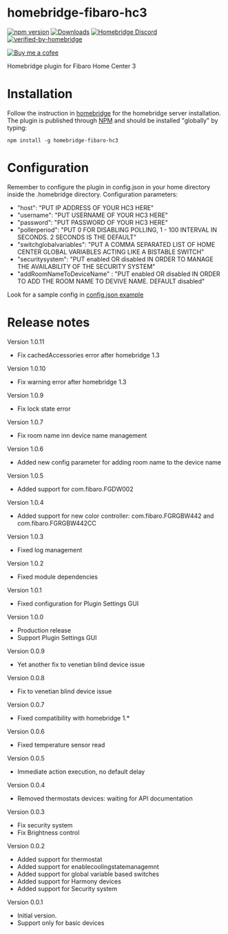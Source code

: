 # homebridge-fibaro-hc3
[![npm version](https://badge.fury.io/js/homebridge-fibaro-hc3.svg)](https://badge.fury.io/js/homebridge-fibaro-hc3)
[![Downloads](https://img.shields.io/npm/dt/homebridge-fibaro-hc3)](https://www.npmjs.com/package/homebridge-fibaro-hc3)
[![Homebridge Discord](https://img.shields.io/discord/432663330281226270?color=728ED5&logo=discord&label=discord)](https://discord.gg/38Dpux)
[![verified-by-homebridge](https://badgen.net/badge/homebridge/verified/purple)](https://github.com/homebridge/homebridge/wiki/Verified-Plugins)

[![Buy me a cofee](https://cdn.buymeacoffee.com/buttons/default-orange.png)](https://www.buymeacoffee.com/ilcato)

Homebridge plugin for Fibaro Home Center 3

# Installation
Follow the instruction in [homebridge](https://www.npmjs.com/package/homebridge) for the homebridge server installation.
The plugin is published through [NPM](https://www.npmjs.com/package/homebridge-fibaro-hc3) and should be installed "globally" by typing:

    npm install -g homebridge-fibaro-hc3
    
# Configuration
Remember to configure the plugin in config.json in your home directory inside the .homebridge directory. Configuration parameters:
+ "host": "PUT IP ADDRESS OF YOUR HC3 HERE"
+ "username": "PUT USERNAME OF YOUR HC3 HERE"
+ "password": "PUT PASSWORD OF YOUR HC3 HERE"
+ "pollerperiod": "PUT 0 FOR DISABLING POLLING, 1 - 100 INTERVAL IN SECONDS. 2 SECONDS IS THE DEFAULT"
+ "switchglobalvariables": "PUT A COMMA SEPARATED LIST OF HOME CENTER GLOBAL VARIABLES ACTING LIKE A BISTABLE SWITCH"
+ "securitysystem": "PUT enabled OR disabled IN ORDER TO MANAGE THE AVAILABILITY OF THE SECURITY SYSTEM"
+ "addRoomNameToDeviceName" : "PUT enabled OR disabled IN ORDER TO ADD THE ROOM NAME TO DEVIVE NAME. DEFAULT disabled"

Look for a sample config in [config.json example](https://github.com/ilcato/homebridge-Fibaro-hc3/blob/master/config.json)


# Release notes
Version 1.0.11
+ Fix cachedAccessories error after homebridge 1.3

Version 1.0.10
+ Fix warning error after homebridge 1.3

Version 1.0.9
+ Fix lock state error

Version 1.0.7
+ Fix room name inn device name management

Version 1.0.6
+ Added new config parameter for adding room name to the device name

Version 1.0.5
+ Added support for com.fibaro.FGDW002

Version 1.0.4
+ Added support for new color controller: com.fibaro.FGRGBW442 and com.fibaro.FGRGBW442CC

Version 1.0.3
+ Fixed log management

Version 1.0.2
+ Fixed module dependencies

Version 1.0.1
+ Fixed configuration for Plugin Settings GUI

Version 1.0.0
+ Production release
+ Support Plugin Settings GUI

Version 0.0.9
+ Yet another fix to venetian blind device issue

Version 0.0.8
+ Fix to venetian blind device issue

Version 0.0.7
+ Fixed compatibility with homebridge 1.*

Version 0.0.6
+ Fixed temperature sensor read

Version 0.0.5
+ Immediate action execution, no default delay

Version 0.0.4
+ Removed thermostats devices: waiting for API documentation

Version 0.0.3
+ Fix security system
+ Fix Brightness control

Version 0.0.2
+ Added support for thermostat
+ Added support for enablecoolingstatemanagemnt
+ Added support for global variable based switches
+ Added support for Harmony devices
+ Added support for Security system

Version 0.0.1
+ Initial version.
+ Support only for basic devices
